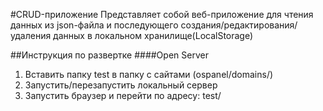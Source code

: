 
#CRUD-приложение
Представляет собой веб-приложение для чтения данных из json-файла и последующего создания/редактирования/удаления данных в локальном хранилище(LocalStorage)

##Инструкция по развертке
####Open Server
1. Вставить папку test в папку с сайтами (ospanel/domains/)
2. Запустить/перезапустить локальный сервер
3. Запустить браузер и перейти по адресу: test/
